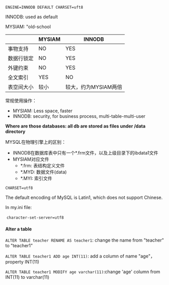 `ENGINE=INNODB DEFAULT CHARSET=uft8`



INNODB: used as default

MYSIAM: "old-school

|            | MYSIAM | INNODB               |
| ---------- | ------ | -------------------- |
| 事物支持   | NO     | YES                  |
| 数据行锁定 | NO     | YES                  |
| 外键约束   | NO     | YES                  |
| 全文索引   | YES    | NO                   |
| 表空间大小 | 较小   | 较大，约为MYSIAM两倍 |



常规使用操作：

- MYSIAM: Less space, faster
- INNODB: security, for business process, multi-table-multi-user



**Where are those databases: all db are stored as files under /data directory**



MYSQL在物理引擎上的区别：

- INNODB在数据库表中只有一个*.frm文件，以及上级目录下的ibdata1文件
- MYSIAM对应文件
  - *.frm: 表结构定义文件
  - *.MYD: 数据文件(data)
  - *.MYI: 索引文件



`CHARSET=utf8`

The default encoding of MySQL is Latin1, which does not support Chinese.

In my.ini file:

​	`character-set-server=utf8`



#### Alter a table

`ALTER TABLE teacher RENAME AS teacher1`: change the name from "teacher" to "teacher1"

`ALTER TABLE teacher1 ADD age INT(11)`: add a column of name "age"，property INT(11)

`ALTER TABLE teacher1 MODIFY age varchar(11)`:change 'age' column from INT(11) to varchar(11)

